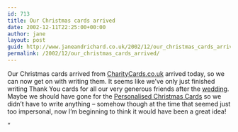 ```yaml
---
id: 713
title: Our Christmas cards arrived
date: 2002-12-11T22:25:00+00:00
author: jane
layout: post
guid: http://www.janeandrichard.co.uk/2002/12/our_christmas_cards_arrived
permalink: /2002/12/our_christmas_cards_arrived/
---
```

Our Christmas cards arrived from [CharityCards.co.uk](http://www.charitycards.co.uk) arrived today, so we can now get on with writing them. It seems like we&#8217;ve only just finished writing Thank You cards for all our very generous friends after the [wedding](http://v1.janeandrichard.co.uk/wedding/). Maybe we should have gone for the [Personalised Christmas Cards](http://www.charitycards.co.uk/top.php?id=146) so we didn&#8217;t have to write anything &#8211; somehow though at the time that seemed just too impersonal, now I&#8217;m beginning to think it would have been a great idea!

&#8220;